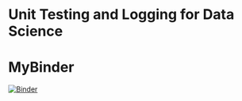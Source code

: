 # Unit Testing and Logging for Data Science



# MyBinder 

[![Binder](https://mybinder.org/badge_logo.svg)](https://mybinder.org/v2/gh/AlessioDalCero/Unit-Testing-and-Logging-for-Data-Science/HEAD)

